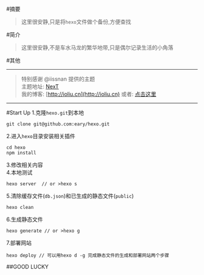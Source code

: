
#摘要

> 这里很安静,只是将`hexo`文件做个备份,方便查找

#简介

> 这里很安静,不是车水马龙的繁华地带,只是偶尔记录生活的小角落 

#其他
****************************************  
> 特别感谢 @iissnan 提供的主题  
  主题地址: [NexT](https://github.com/iissnan/hexo-theme-next)   
  我的博客: [http://ioliu.cn](http://ioliu.cn) 
  或者: [点击这里](http://eary.github.io/notes)

****************************************

#Start Up
1.克隆`hexo.git`到本地
```
git clone git@github.com:eary/hexo.git
```
2.进入`hexo`目录安装相关插件
```
cd hexo 
npm install
```
3.修改相关内容  
4.本地测试
```
hexo server  // or >hexo s
```
5.清除缓存文件(`db.json`)和已生成的静态文件(`public`)
```
hexo clean
```
6.生成静态文件
```
hexo generate // or >hexo g
```
7.部署网站
```
hexo deploy // 可以用hexo d -g 完成静态文件的生成和部署网站两个步骤
```

##GOOD LUCKY
